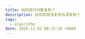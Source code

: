 ```yaml
---
title: 如何进行对象复制？
description: 如何实现浅复制与深复制？
tags:
  - algorithm
date: 2020-11-02 08:15:36 +0800
---
```


